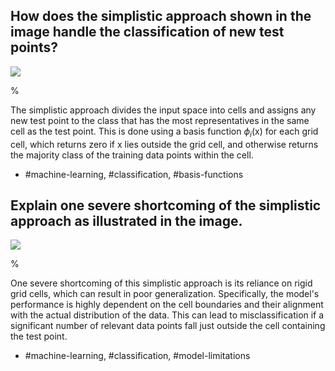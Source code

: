 ## How does the simplistic approach shown in the image handle the classification of new test points?

![](https://cdn.mathpix.com/cropped/2024_05_26_628bb04fbcc19ed959eag-1.jpg?height=694&width=706&top_left_y=215&top_left_x=956)

% 

The simplistic approach divides the input space into cells and assigns any new test point to the class that has the most representatives in the same cell as the test point. This is done using a basis function $\phi_{i}(\mathrm{x})$ for each grid cell, which returns zero if $\mathrm{x}$ lies outside the grid cell, and otherwise returns the majority class of the training data points within the cell.

- #machine-learning, #classification, #basis-functions
  
## Explain one severe shortcoming of the simplistic approach as illustrated in the image.

![](https://cdn.mathpix.com/cropped/2024_05_26_628bb04fbcc19ed959eag-1.jpg?height=694&width=706&top_left_y=215&top_left_x=956)

%

One severe shortcoming of this simplistic approach is its reliance on rigid grid cells, which can result in poor generalization. Specifically, the model's performance is highly dependent on the cell boundaries and their alignment with the actual distribution of the data. This can lead to misclassification if a significant number of relevant data points fall just outside the cell containing the test point.

- #machine-learning, #classification, #model-limitations
